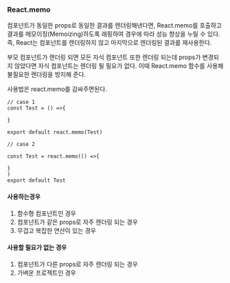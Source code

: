 ### React.memo

컴포넌트가 동일한 props로 동일한 결과를 렌더링해낸다면, React.memo를 호출하고 결과를 메모이징(Memoizing)하도록 래핑하여 경우에 따라 성능 향상을 누릴 수 있다. 즉, React는 컴포넌트를 렌더링하지 않고 마지막으로 렌더링된 결과를 재사용한다.


부모 컴포넌트가 렌더링 되면 모든 자식 컴포넌트 또한 렌더링 되는데 props가 변경되지 않았다면 자식 컴포넌트는 렌더링 될 필요가 없다. 이때 React.memo 함수를 사용해 불필요한 렌더링을 방지해 준다.


사용법은 react.memo를 감싸주면된다.

```
// case 1 
const Test = () =>{

}

export default react.memo(Test)

// case 2

const Test = react.memo(() =>{

}
)
export default Test

```

#### 사용하는경우 

1. 함수형 컴포넌트인 경우
2. 컴포넌트가 같은 props로 자주 렌더링 되는 경우
3. 무겁고 복잡한 연산이 있는 경우

#### 사용할 필요가 없는 경우

1. 컴포넌트가 다른 props로 자주 렌더링 되는 경우
2. 가벼운 프로젝트인 경우

